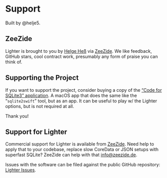 # Support

Built by @helje5.

## ZeeZide

Lighter is brought to you by
[Helge Heß](https://github.com/helje5/) via [ZeeZide](https://zeezide.de).
We like feedback, GitHub stars, cool contract work, 
presumably any form of praise you can think of.

## Supporting the Project

If you want to support the project, consider buying a copy of the
[“Code for SQLite3” application](https://apps.apple.com/us/app/code-for-sqlite3/id1638111010).
A macOS app that does the same like the “`sqlite2swift`” tool, but as an app.
It can be useful to play w/ the Lighter options, but is not required at all.

Thank you!

## Support for Lighter

Commercial support for Lighter is available from [ZeeZide](https://zeezide.de).
Need help to apply that to your codebase, replace slow CoreData or JSON setups
with superfast SQLite? ZeeZide can help with that
[info@zeezide.de](mailto:info@zeezide.de).

Issues with the software can be filed against the public GitHub repository:
[Lighter Issues](https://github.com/Lighter-swift/Lighter/issues).

